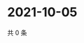 # 2021-10-05

共 0 条

<!-- BEGIN WEIBO -->
<!-- 最后更新时间 Tue Oct 05 2021 02:15:58 GMT+0800 (China Standard Time) -->

<!-- END WEIBO -->
